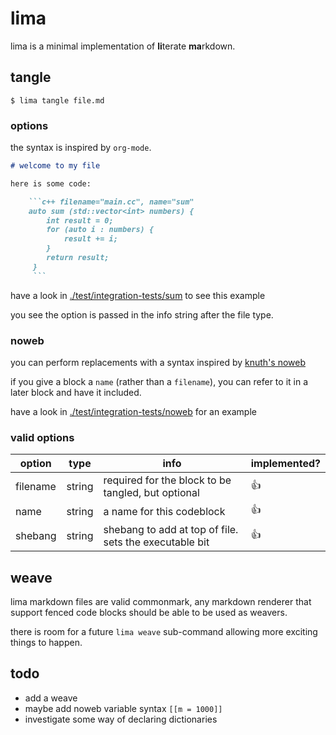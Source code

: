 # lima

lima is a minimal implementation of **li**terate **ma**rkdown.

## tangle

```shell
$ lima tangle file.md
```

### options

the syntax is inspired by `org-mode`.

```markdown
# welcome to my file

here is some code:

	```c++ filename="main.cc", name="sum"
	auto sum (std::vector<int> numbers) {
		int result = 0;
		for (auto i : numbers) {
			result += i;
		}
		return result;
	 }
	 ```

```


have a look in
[./test/integration-tests/sum](./test/integration-tests/sum/test.md) to see this
example

you see the option is passed in the info string after the file type.

### noweb

you can perform replacements with a syntax inspired by [knuth's
noweb](https://tex.loria.fr/litte/ieee.pdf)

if you give a block a `name` (rather than a `filename`), you can refer to it in
a later block and have it included.

have a look in
[./test/integration-tests/noweb](./test/integration-tests/noweb/test.md) for an
example

### valid options

| option   | type   | info                                                   | implemented? |
|----------|--------|--------------------------------------------------------|--------------|
| filename | string | required for the block to be tangled, but optional     | 👍           |
| name     | string | a name for this codeblock                              | 👍           |
| shebang  | string | shebang to add at top of file. sets the executable bit | 👍           |

## weave

lima markdown files are valid commonmark, any markdown renderer that support
fenced code blocks should be able to be used as weavers.

there is room for a future `lima weave` sub-command allowing more exciting
things to happen.

## todo

- add a weave
- maybe add noweb variable syntax `[[m = 1000]]`
- investigate some way of declaring dictionaries
